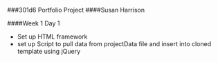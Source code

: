 ###301d6 Portfolio Project
####Susan Harrison

####Week 1 Day 1
* Set up HTML framework
* set up Script to pull data from projectData file and insert into cloned template using jQuery
